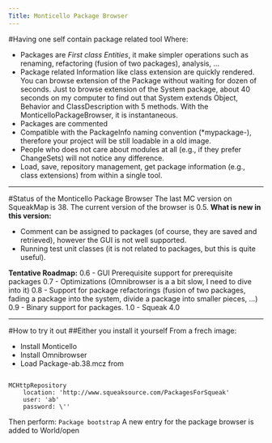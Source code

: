 ```yaml
---
Title: Monticello Package Browser
---
```


#Having one self contain package related tool
Where:

- Packages are <i>First class Entities</i>, it make simpler operations such as renaming, refactoring (fusion of two packages), analysis, ...
- Package related Information like class extension are quickly rendered. You can browse extension of the Package without waiting for dozen of seconds. Just to browse extension of the System package, about 40 seconds on my computer to find out that System extends Object, Behavior and ClassDescription with 5 methods. With the MonticelloPackageBrowser, it is instantaneous.
- Packages are commented
- Compatible with the PackageInfo naming convention (\*mypackage-), therefore your project will be still loadable in a old image.
- People who does not care about modules at all (e.g., if they prefer ChangeSets) will not notice any difference.
- Load, save, repository management, get package information (e.g., class extensions) from within a single tool.


---
#Status of the Monticello Package Browser
The last MC version on SqueakMap is 38. The current version of the browser is 0.5.
<b>What is new in this version:</b>

- Comment can be assigned to packages (of course, they are saved and retrieved), however the GUI is not well supported.
- Running test unit classes (it is not related to packages, but this is quite useful).

<b>Tentative Roadmap:</b>
0.6 - GUI Prerequisite support for prerequisite packages
0.7 - Optimizations (Omnibrowser is a a bit slow, I need to dive into it)
0.8 - Support for package refactorings (fusion of two packages, fading a package into the system, divide a package into smaller pieces, ...)
0.9 - Binary support for packages.
1.0 - Squeak 4.0


---
#How to try it out
##Either you install it yourself
From a frech image:

- Install Monticello
- Install Omnibrowser
- Load Package-ab.38.mcz from 
<code>
MCHttpRepository
    location: 'http://www.squeaksource.com/PackagesForSqueak'
    user: 'ab'
    password: \''
</code>

Then perform: <code>Package bootstrap</code>
A new entry for the package browser is added to World/open
